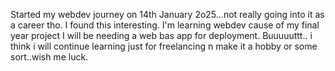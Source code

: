 Started my webdev journey on 14th January 2o25...not really going into it as a career tho. I found this interesting. I'm learning webdev cause of my final year project
I will be needing a web bas app for deployment. Buuuuuttt.. i think i will continue learning just for freelancing n make it a hobby or some sort..wish me luck.
